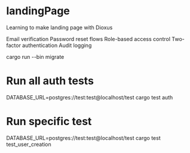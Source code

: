 <!-- @format -->

# landingPage

Learning to make landing page with Dioxus

Email verification
Password reset flows
Role-based access control
Two-factor authentication
Audit logging

cargo run --bin migrate

# Run all auth tests

DATABASE_URL=postgres://test:test@localhost/test cargo test auth

# Run specific test

DATABASE_URL=postgres://test:test@localhost/test cargo test test_user_creation
